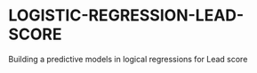 # LOGISTIC-REGRESSION-LEAD-SCORE
Building a predictive models in logical regressions for Lead score
